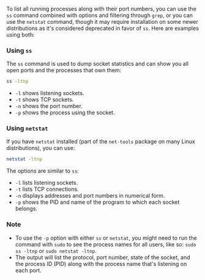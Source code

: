 To list all running processes along with their port numbers, you can use the `ss` command combined with options and filtering through `grep`, or you can use the `netstat` command, though it may require installation on some newer distributions as it's considered deprecated in favor of `ss`. Here are examples using both:

### Using `ss`

The `ss` command is used to dump socket statistics and can show you all open ports and the processes that own them:

```bash
ss -ltnp
```

- `-l` shows listening sockets.
- `-t` shows TCP sockets.
- `-n` shows the port number.
- `-p` shows the process using the socket.

### Using `netstat`

If you have `netstat` installed (part of the `net-tools` package on many Linux distributions), you can use:

```bash
netstat -ltnp
```

The options are similar to `ss`:

- `-l` lists listening sockets.
- `-t` lists TCP connections.
- `-n` displays addresses and port numbers in numerical form.
- `-p` shows the PID and name of the program to which each socket belongs.

### Note

- To use the `-p` option with either `ss` or `netstat`, you might need to run the command with `sudo` to see the process names for all users, like so: `sudo ss -ltnp` or `sudo netstat -ltnp`.
- The output will list the protocol, port number, state of the socket, and the process ID (PID) along with the process name that's listening on each port.
